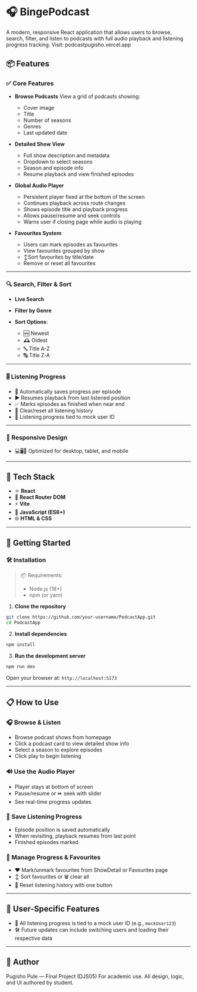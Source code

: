 # 🎧 BingePodcast

A modern, responsive React application that allows users to browse, search, filter, and listen to podcasts with full audio playback and listening progress tracking.
Visit:
podcastpugisho.vercel.app

## 📦 Features

### ✅ Core Features

- **Browse Podcasts**
  View a grid of podcasts showing:

  - Cover image
  - Title
  - Number of seasons
  - Genres
  - Last updated date

- **Detailed Show View**

  - Full show description and metadata
  - Dropdown to select seasons
  - Season and episode info
  - Resume playback and view finished episodes

- **Global Audio Player**

  - Persistent player fixed at the bottom of the screen
  - Continues playback across route changes
  - Shows episode title and playback progress
  - Allows pause/resume and seek controls
  - Warns user if closing page while audio is playing

- **Favourites System**

  - Users can mark episodes as favourites
  - View favourites grouped by show
  - ↕Sort favourites by title/date
  - Remove or reset all favourites

---

### 🔍 Search, Filter & Sort

- **Live Search**
- **Filter by Genre**
- **Sort Options**:

  - 🆕 Newest
  - 🕰️ Oldest
  - 🔤 Title A-Z
  - 🔠 Title Z-A

---

### 🎚️ Listening Progress

- 💾 Automatically saves progress per episode
- ▶️ Resumes playback from last listened position
- ✅ Marks episodes as finished when near end
- 🔄 Clear/reset all listening history
- 👤 Listening progress tied to mock user ID

---

### 📱 Responsive Design

- 💻🖥️📱 Optimized for desktop, tablet, and mobile

---

## 🔧 Tech Stack

- ⚛️ **React**
- 🔁 **React Router DOM**
- ⚡ **Vite**
- 💛 **JavaScript (ES6+)**
- 🌐 **HTML & CSS**

---

## 🚀 Getting Started

### 🛠️ Installation

> 📦 Requirements:
>
> - Node.js (18+)
> - npm (or yarn)

1. **Clone the repository**

```bash
git clone https://github.com/your-username/PodcastApp.git
cd PodcastApp
```

2. **Install dependencies**

```bash
npm install
```

3. **Run the development server**

```bash
npm run dev
```

Open your browser at: `http://localhost:5173`

---

## 📋 How to Use

### 🎧 Browse & Listen

- Browse podcast shows from homepage
- Click a podcast card to view detailed show info
- Select a season to explore episodes
- Click play to begin listening

### 🔊 Use the Audio Player

- Player stays at bottom of screen
- Pause/resume or ⏩ seek with slider
- See real-time progress updates

### 🧠 Save Listening Progress

- Episode position is saved automatically
- When revisiting, playback resumes from last point
- Finished episodes marked

### 🧹 Manage Progress & Favourites

- ❤️ Mark/unmark favourites from ShowDetail or Favourites page
- ↕️ Sort favourites or 🗑️ clear all
- 🔄 Reset listening history with one button

---

## 👤 User-Specific Features

- 👤 All listening progress is tied to a mock user ID (e.g., `mockUser123`)
- 🛠️ Future updates can include switching users and loading their respective data

---

## 🙌 Author

Pugisho Pule — Final Project (DJS05)
For academic use. All design, logic, and UI authored by student.
